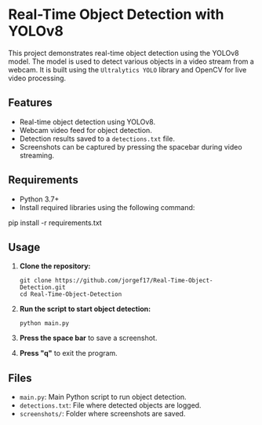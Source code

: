 # Real-Time Object Detection with YOLOv8

This project demonstrates real-time object detection using the YOLOv8 model. The model is used to detect various objects in a video stream from a webcam. It is built using the `Ultralytics YOLO` library and OpenCV for live video processing.

## Features
- Real-time object detection using YOLOv8.
- Webcam video feed for object detection.
- Detection results saved to a `detections.txt` file.
- Screenshots can be captured by pressing the spacebar during video streaming.

## Requirements
- Python 3.7+
- Install required libraries using the following command:

pip install -r requirements.txt


## Usage

1. **Clone the repository:**

    ```
    git clone https://github.com/jorgef17/Real-Time-Object-Detection.git
    cd Real-Time-Object-Detection
    ```

2. **Run the script to start object detection:**

    ```
    python main.py
    ```

3. **Press the space bar** to save a screenshot.

4. **Press "q"** to exit the program.

## Files

- `main.py`: Main Python script to run object detection.
- `detections.txt`: File where detected objects are logged.
- `screenshots/`: Folder where screenshots are saved.
